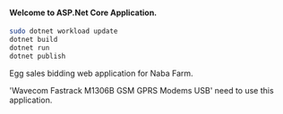 #### Welcome to ASP.Net Core Application.
```bash
sudo dotnet workload update
dotnet build
dotnet run
dotnet publish 
```
Egg sales bidding web application for Naba Farm.

'Wavecom Fastrack M1306B GSM GPRS Modems USB' need to use this application.